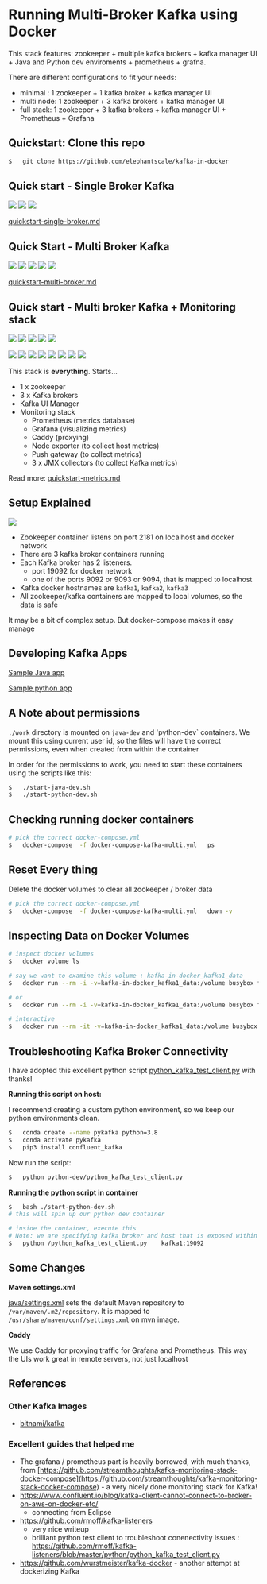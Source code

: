 # Running Multi-Broker Kafka using Docker

This stack features: zookeeper + multiple kafka brokers + kafka manager UI + Java and Python dev enviroments + prometheus + grafna.

There are different configurations to fit your needs:

- minimal : 1 zookeeper + 1 kafka broker + kafka manager UI
- multi node: 1 zookeeper + 3 kafka brokers + kafka manager UI
- full stack: 1 zookeeper + 3 kafka brokers + kafka manager UI + Prometheus + Grafana

## Quickstart: Clone this repo

```bash
$   git clone https://github.com/elephantscale/kafka-in-docker
```

## Quick start - Single Broker Kafka

![](images/z1.png)
![](images/k1.png)
![](images/km1.png)

[quickstart-single-broker.md](quickstart-single-broker.md)

## Quick Start - Multi Broker Kafka

![](images/z1.png)
![](images/k1.png)
![](images/k1.png)
![](images/k1.png)
![](images/km1.png)

[quickstart-multi-broker.md](quickstart-multi-broker.md)

## Quick start - Multi broker Kafka + Monitoring stack

![](images/z1.png)
![](images/k1.png)
![](images/k1.png)
![](images/k1.png)
![](images/km1.png)

![](images/beer-1a.png)
![](images/beer-1a.png)
![](images/beer-1a.png)
![](images/beer-1a.png)
![](images/beer-1a.png)
![](images/beer-1a.png)
![](images/beer-1a.png)
![](images/beer-1a.png)

This stack is **everything**.  Starts...

* 1 x zookeeper
* 3 x Kafka brokers
* Kafka UI Manager
* Monitoring stack
    - Prometheus (metrics database)
    - Grafana (visualizing metrics)
    - Caddy (proxying)
    - Node exporter (to collect host metrics)
    - Push gateway (to collect metrics)
    - 3 x JMX collectors (to collect Kafka metrics)

Read more: [quickstart-metrics.md](quickstart-metrics.md)

## Setup Explained

![](images/kafka-in-docker-1.svg)

* Zookeeper container listens on port 2181 on localhost and docker network
* There are 3 kafka broker containers running
* Each Kafka broker has 2 listeners.
    - port 19092 for docker network
    - one of the ports 9092 or 9093 or 9094, that is mapped to localhost
* Kafka docker hostnames are `kafka1`, `kafka2`, `kafka3`
* All zookeeper/kafka containers are mapped to local volumes, so the data is safe

It may be a bit of complex setup.  But docker-compose makes it easy manage

## Developing Kafka Apps

[Sample Java app](work/sample-app-java/README.md)

[Sample python app](work/sample-app-python/README.md)

## A Note about permissions

`./work` directory is mounted on `java-dev` and 'python-dev` containers.  We mount this using current user id, so the files will have the correct permissions, even when created from within the container

In order for the permissions to work, you need to start these containers using the scripts like this:

```bash
$   ./start-java-dev.sh
$   ./start-python-dev.sh
```

## Checking running docker containers

```bash
# pick the correct docker-compose.yml
$   docker-compose  -f docker-compose-kafka-multi.yml   ps
```

## Reset Every thing

Delete the docker volumes to clear all zookeeper / broker data

```bash
# pick the correct docker-compose.yml
$   docker-compose  -f docker-compose-kafka-multi.yml   down -v
```

## Inspecting Data on Docker Volumes

```bash
# inspect docker volumes
$   docker volume ls

# say we want to examine this volume : kafka-in-docker_kafka1_data
$   docker run --rm -i -v=kafka-in-docker_kafka1_data:/volume busybox find /volume

# or
$   docker run --rm -i -v=kafka-in-docker_kafka1_data:/volume busybox find /volume -exec ls -l '{}' \;

# interactive
$   docker run --rm -it -v=kafka-in-docker_kafka1_data:/volume busybox ash
```

## Troubleshooting Kafka Broker Connectivity

I have adopted this excellent python script [python_kafka_test_client.py](https://github.com/rmoff/kafka-listeners/blob/master/python/python_kafka_test_client.py) with thanks!

**Running this script on host:**

I recommend creating a custom python environment, so we keep our python environments clean.

```bash
$   conda create --name pykafka python=3.8
$   conda activate pykafka
$   pip3 install confluent_kafka
```

Now run the script:

```bash
$   python python-dev/python_kafka_test_client.py 
```

**Running the python script in container**

```bash
$   bash ./start-python-dev.sh
# this will spin up our python dev container

# inside the container, execute this
# Note: we are specifying kafka broker and host that is exposed within docker network
$   python /python_kafka_test_client.py    kafka1:19092
```

## Some Changes

**Maven settings.xml**

[java/settings.xml](java/settings.xml) sets the default Maven repository to `/var/maven/.m2/repository`.  It is mapped to `/usr/share/maven/conf/settings.xml` on mvn image.

**Caddy**

We use Caddy for proxying traffic for Grafana and Prometheus.  This way the UIs work great in remote servers, not just localhost

## References

### Other Kafka Images

- [bitnami/kafka](https://hub.docker.com/r/bitnami/kafka)

### Excellent guides that helped me

- The grafana / prometheus part is heavily borrowed, with much thanks, from [https://github.com/streamthoughts/kafka-monitoring-stack-docker-compose](https://github.com/streamthoughts/kafka-monitoring-stack-docker-compose) - a very nicely done monitoring stack for Kafka!
- https://www.confluent.io/blog/kafka-client-cannot-connect-to-broker-on-aws-on-docker-etc/
    - connecting from Eclipse
- https://github.com/rmoff/kafka-listeners
	- very nice writeup
	- brilliant python test client to troubleshoot conenectivity issues : https://github.com/rmoff/kafka-listeners/blob/master/python/python_kafka_test_client.py
- https://github.com/wurstmeister/kafka-docker - another attempt at dockerizing Kafka